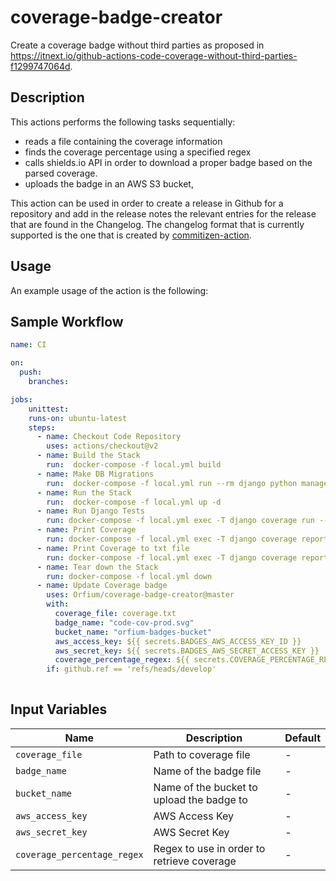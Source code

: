 # coverage-badge-creator

Create a coverage badge without third parties as proposed in https://itnext.io/github-actions-code-coverage-without-third-parties-f1299747064d. 

## Description

This actions performs the following tasks sequentially:

* reads a file containing the coverage information 
* finds the coverage percentage using a specified regex
* calls shields.io API in order to download a proper badge based on the parsed coverage.
* uploads the badge in an AWS S3 bucket, 

This action can be used in order to create a release in Github for a repository
and add in the release notes the relevant entries for the release that are
found in the Changelog. The changelog format that is currently supported is the
one that is created
by [commitizen-action](https://github.com/commitizen-tools/commitizen-action).

## Usage

An example usage of the action is the following:

## Sample Workflow

```yaml
name: CI

on:
  push:
    branches:

jobs:
    unittest:
    runs-on: ubuntu-latest
    steps:
      - name: Checkout Code Repository
        uses: actions/checkout@v2
      - name: Build the Stack
        run:  docker-compose -f local.yml build
      - name: Make DB Migrations
        run:  docker-compose -f local.yml run --rm django python manage.py migrate
      - name: Run the Stack
        run:  docker-compose -f local.yml up -d
      - name: Run Django Tests
        run: docker-compose -f local.yml exec -T django coverage run --rcfile=.pre-commit/setup.cfg -m pytest --disable-pytest-warnings;
      - name: Print Coverage
        run: docker-compose -f local.yml exec -T django coverage report
      - name: Print Coverage to txt file
        run: docker-compose -f local.yml exec -T django coverage report > coverage.txt
      - name: Tear down the Stack
        run: docker-compose -f local.yml down
      - name: Update Coverage badge
        uses: Orfium/coverage-badge-creator@master
        with:
          coverage_file: coverage.txt
          badge_name: "code-cov-prod.svg"
          bucket_name: "orfium-badges-bucket"
          aws_access_key: ${{ secrets.BADGES_AWS_ACCESS_KEY_ID }}
          aws_secret_key: ${{ secrets.BADGES_AWS_SECRET_ACCESS_KEY }}
          coverage_percentage_regex: ${{ secrets.COVERAGE_PERCENTAGE_REGEX }}
        if: github.ref == 'refs/heads/develop'
      
```

## Input Variables

| Name                        | Description                                  | Default |
| --------------------------- | ---------------------------------------------| ------- |
| `coverage_file`             | Path to coverage file                        | -       |
| `badge_name`                | Name of the badge file                       | -       |
| `bucket_name`               | Name of the bucket to upload the badge to    | -       |
| `aws_access_key`            | AWS Access Key                               | -       |
| `aws_secret_key`            | AWS Secret Key                               | -       |
| `coverage_percentage_regex` | Regex to use in order to retrieve coverage   | -       |

